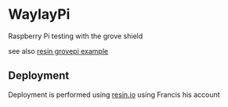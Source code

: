 # WaylayPi
Raspberry Pi testing with the grove shield

see also [resin grovepi example][grovepi-example-link]

## Deployment

Deployment is performed using [resin.io][resin-link] using Francis his account


[grovepi-example-link]:https://github.com/shaunmulligan/grovePi
[resin-link]:https://dashboard.resin.io
